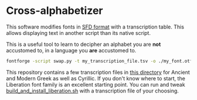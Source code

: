 # Cross-alphabetizer

This software modifies fonts in [SFD format](https://fontforge.org/docs/techref/sfdformat.html) with a transcription table. This allows displaying text in another script than its native script.

This is a useful tool to learn to decipher an alphabet you are **not** accustomed to, in a language you **are** accustomed to.

```sh
fontforge -script swap.py -t my_transcription_file.tsv -o ./my_font.otf ./my_font.sfd
```

This repository contains a few transcription files in [this directory](https://github.com/getkey/cross-alphabetizer/tree/main/transcriptions) for Ancient and Modern Greek as well as Cyrillic.
If you don't know where to start, the Liberation font family is an excellent starting point. You can run and tweak [build_and_install_liberation.sh](https://github.com/getkey/cross-alphabetizer/blob/main/build_and_install_liberation.sh) with a transcription file of your choosing.
